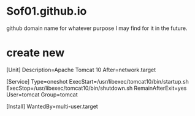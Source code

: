 # Sof01.github.io
github domain name for whatever purpose I may find for it in the future.


# create new
[Unit]
Description=Apache Tomcat 10
After=network.target

[Service]
Type=oneshot
ExecStart=/usr/libexec/tomcat10/bin/startup.sh
ExecStop=/usr/libexec/tomcat10/bin/shutdown.sh
RemainAfterExit=yes
User=tomcat
Group=tomcat

[Install]
WantedBy=multi-user.target
